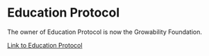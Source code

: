 # Education Protocol

The owner of Education Protocol is now the Growability Foundation.

[Link to Education Protocol](https://github.com/growability-foundation/education-protocol)
